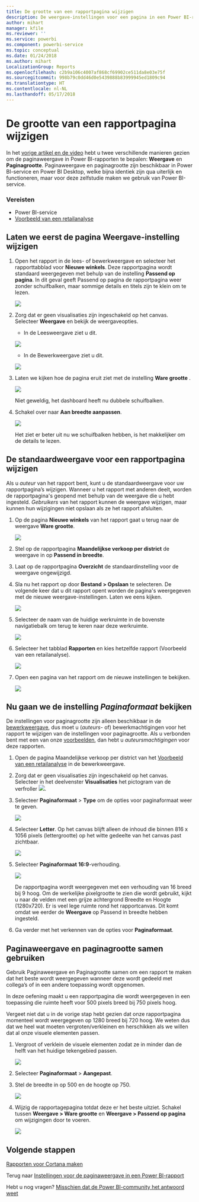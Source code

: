 ```yaml
---
title: De grootte van een rapportpagina wijzigen
description: De weergave-instellingen voor een pagina in een Power BI-rapport wijzigen
author: mihart
manager: kfile
ms.reviewer: ''
ms.service: powerbi
ms.component: powerbi-service
ms.topic: conceptual
ms.date: 01/24/2018
ms.author: mihart
LocalizationGroup: Reports
ms.openlocfilehash: c2b9a106c4007af868cf69902ce511da8e03e75f
ms.sourcegitcommit: 998b79c0dd46d0e5439888b83999945ed1809c94
ms.translationtype: HT
ms.contentlocale: nl-NL
ms.lasthandoff: 05/17/2018
---
```

# <a name="change-the-size-of-a-report-page"></a>De grootte van een rapportpagina wijzigen
In het [vorige artikel en de video](power-bi-report-display-settings.md) hebt u twee verschillende manieren gezien om de paginaweergave in Power BI-rapporten te bepalen: **Weergave** en **Paginagrootte**. Paginaweergave en paginagrootte zijn beschikbaar in Power BI-service en Power BI Desktop, welke bijna identiek zijn qua uiterlijk en functioneren, maar voor deze zelfstudie maken we gebruik van Power BI-service.

### <a name="prerequisites"></a>Vereisten
- Power BI-service   
- [Voorbeeld van een retailanalyse](sample-retail-analysis.md)

## <a name="first-lets-change-the-page-view-setting"></a>Laten we eerst de pagina Weergave-instelling wijzigen

1. Open het rapport in de lees- of bewerkweergave en selecteer het rapporttabblad voor **Nieuwe winkels**. Deze rapportpagina wordt standaard weergegeven met behulp van de instelling **Passend op pagina**.  In dit geval geeft Passend op pagina de rapportpagina weer zonder schuifbalken, maar sommige details en titels zijn te klein om te lezen.

   ![](media/power-bi-change-report-display-settings/pbi_fit_to_page.png)
2. Zorg dat er geen visualisaties zijn ingeschakeld op het canvas. Selecteer **Weergave** en bekijk de weergaveopties.

    * In de Leesweergave ziet u dit.

     ![](media/power-bi-change-report-display-settings/power-bi-page-view-menu-new.png)
    * In de Bewerkweergave ziet u dit.

    ![](media/power-bi-change-report-display-settings/power-bi-view-editing-view.png)

1. Laten we kijken hoe de pagina eruit ziet met de instelling **Ware grootte** .

   ![](media/power-bi-change-report-display-settings/power-bi-actal-size2.png)

   Niet geweldig, het dashboard heeft nu dubbele schuifbalken.
2. Schakel over naar **Aan breedte aanpassen**.

   ![](media/power-bi-change-report-display-settings/pbi_fit_to_width.png)

   Het ziet er beter uit nu we schuifbalken hebben, is het makkelijker om de details te lezen.

## <a name="change-the-default-view-for-a-report-page"></a>De standaardweergave voor een rapportpagina wijzigen
Als u *auteur* van het rapport bent, kunt u de standaardweergave voor uw rapportpagina’s wijzigen. Wanneer u het rapport met anderen deelt, worden de rapportpagina's geopend met behulp van de weergave die u hebt ingesteld. *Gebruikers* van het rapport kunnen de weergave wijzigen, maar kunnen hun wijzigingen niet opslaan als ze het rapport afsluiten.

1. Op de pagina **Nieuwe winkels** van het rapport gaat u terug naar de weergave **Ware grootte**.

   ![](media/power-bi-change-report-display-settings/power-bi-actual-size.png)

2. Stel op de rapportpagina **Maandelijkse verkoop per district** de weergave in op **Passend in breedte**.

3. Laat op de rapportpagina **Overzicht** de standaardinstelling voor de weergave ongewijzigd.

4. Sla nu het rapport op door **Bestand > Opslaan** te selecteren. De volgende keer dat u dit rapport opent worden de pagina's weergegeven met de nieuwe weergave-instellingen. Laten we eens kijken.

   ![](media/power-bi-change-report-display-settings/power-bi-save.png)
3. Selecteer de naam van de huidige werkruimte in de bovenste navigatiebalk om terug te keren naar deze werkruimte.  

   ![](media/power-bi-change-report-display-settings/power-bi-my-workspace.png)
4. Selecteer het tabblad **Rapporten** en kies hetzelfde rapport (Voorbeeld van een retailanalyse).

    ![](media/power-bi-change-report-display-settings/power-bi-new-report2.png)
5. Open een pagina van het rapport om de nieuwe instellingen te bekijken.

   ![](media/power-bi-change-report-display-settings/power-bi-page-view.gif)

## <a name="now-lets-explore-the-page-size-setting"></a>Nu gaan we de instelling *Paginaformaat* bekijken
De instellingen voor paginagrootte zijn alleen beschikbaar in de [bewerkweergave](service-interact-with-a-report-in-editing-view.md), dus moet u (*auteurs-* of) bewerkmachtigingen voor het rapport te wijzigen van de instellingen voor paginagrootte. Als u verbonden bent met een van onze [voorbeelden](sample-datasets.md), dan hebt u *auteursmachtigingen* voor deze rapporten.

1. Open de pagina Maandelijkse verkoop per district van het [Voorbeeld van een retailanalyse](sample-retail-analysis.md) in de bewerkweergave.
2. Zorg dat er geen visualisaties zijn ingeschakeld op het canvas.  Selecteer in het deelvenster **Visualisaties** het pictogram van de verfroller ![](media/power-bi-change-report-display-settings/power-bi-paintroller.png).
3. Selecteer **Paginaformaat** &gt; **Type** om de opties voor paginaformaat weer te geven.

   ![](media/power-bi-change-report-display-settings/power-bi-page-size-menu-new.png)
4. Selecteer **Letter**.  Op het canvas blijft alleen de inhoud die binnen 816 x 1056 pixels (lettergrootte) op het witte gedeelte van het canvas past zichtbaar.

   ![](media/power-bi-change-report-display-settings/power-bi-letter-new.png)
5. Selecteer **Paginaformaat** **16:9**-verhouding.

   ![](media/power-bi-change-report-display-settings/power-bi-16-to-9-new.png)

   De rapportpagina wordt weergegeven met een verhouding van 16 breed bij 9 hoog. Om de werkelijke pixelgrootte te zien die wordt gebruikt, kijkt u naar de velden met een grijze achtergrond Breedte en Hoogte (1280x720). Er is veel lege ruimte rond het rapportcanvas. Dit komt omdat we eerder de **Weergave** op Passend in breedte hebben ingesteld.
7. Ga verder met het verkennen van de opties voor **Paginaformaat**.

## <a name="use-page-view-and-page-size-together"></a>Paginaweergave en paginagrootte samen gebruiken
Gebruik Paginaweergave en Paginagrootte samen om een rapport te maken dat het beste wordt weergegeven wanneer deze wordt gedeeld met collega’s of in een andere toepassing wordt opgenomen.

In deze oefening maakt u een rapportpagina die wordt weergegeven in een toepassing die ruimte heeft voor 500 pixels breed bij 750 pixels hoog.

Vergeet niet dat u in de vorige stap hebt gezien dat onze rapportpagina momenteel wordt weergegeven op 1280 breed bij 720 hoog. We weten dus dat we heel wat moeten vergroten/verkleinen en herschikken als we willen dat al onze visuele elementen passen.

1. Vergroot of verklein de visuele elementen zodat ze in minder dan de helft van het huidige tekengebied passen.

    ![](media/power-bi-change-report-display-settings/power-bi-custom-view.gif)
2. Selecteer **Paginaformaat** &gt; **Aangepast**.
3. Stel de breedte in op 500 en de hoogte op 750.

    ![](media/power-bi-change-report-display-settings/power-bi-custom-new.png)
4. Wijzig de rapportagepagina totdat deze er het beste uitziet. Schakel tussen **Weergave > Ware grootte** en **Weergave > Passend op pagina** om wijzigingen door te voeren.

    ![](media/power-bi-change-report-display-settings/power-bi-final-new.png)

## <a name="next-steps"></a>Volgende stappen
[Rapporten voor Cortana maken](service-cortana-answer-cards.md)

Terug naar [Instellingen voor de paginaweergave in een Power BI-rapport](power-bi-report-display-settings.md)

Hebt u nog vragen? [Misschien dat de Power BI-community het antwoord weet](http://community.powerbi.com/)

